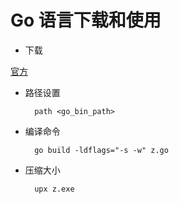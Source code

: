 # Go 语言下载和使用

* 下载

[官方](https://golang.org/dl/)

* 路径设置

        path <go_bin_path>

* 编译命令

        go build -ldflags="-s -w" z.go

* 压缩大小

        upx z.exe

